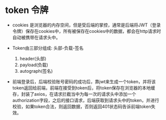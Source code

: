 # token 令牌

- cookies 是浏览器的内存空间，但是受后端的掌控，通常是后端将JWT（登录令牌）保存在cookies中，所有被保存在cookies中的数据，都会在http请求时自动被携带在请求头中。

- Token由三部分组成: 头部-负载-签名
  1. header(头部)
  2. payload(负载)
  3. autograph(签名)

- 前端登录后，后端校验账号密码的成功后，靠jwt来生成一个token，并将该token返回给前端，前端在接受到token后，将token保存在浏览器的本地缓存，封装了axios，在请求拦截当中为每一次的请求头中添加一个authorization字段，之后的接口请求，后端获取到请求头中的token，并进行校验，如果token合法，则返回数据，否则返回401状态码告诉前端token失效。